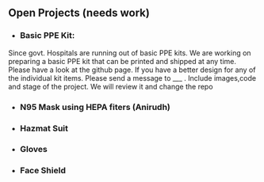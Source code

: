 ## Open Projects (needs work)

- ### Basic PPE Kit:

Since govt. Hospitals are running out of basic PPE kits. We are working on preparing a basic PPE kit that can be printed and shipped at any time. Please have a look at the github page. If you have a better design for any of the individual kit items. Please send a message to ___ . Include images,code and stage of the project. We will review it and change the repo

- ### N95 Mask using HEPA fiters (Anirudh)

- ### Hazmat Suit

- ### Gloves

- ### Face Shield
